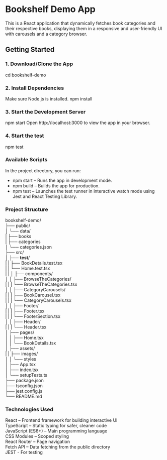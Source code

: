 # Bookshelf Demo App

This is a React application that dynamically fetches book categories and their respective books, displaying them in a responsive and user-friendly UI with carousels and a category browser.

## Getting Started

### 1. Download/Clone the App
cd bookshelf-demo

### 2. Install Dependencies
Make sure Node.js is installed.
npm install

### 3. Start the Development Server
npm start
Open http://localhost:3000 to view the app in your browser.

### 4. Start the test
npm test

### Available Scripts
In the project directory, you can run:
- npm start – Runs the app in development mode.
- npm build – Builds the app for production.
- npm test – Launches the test runner in interactive watch mode using Jest and React Testing Library.

### Project Structure
bookshelf-demo/  
├── public/  
│   └── data/  
|       ├── books  
|       ├── categories  
│       └── categories.json  
├── src/  
│   ├── __test__/  
|   |   ├── BookDetails.test.tsx  
|   |   └── Home.test.tsx  
|   |
│   ├── components/  
│   │   ├── BrowseTheCategories/  
|   |   |   └──  BrowseTheCategories.tsx  
│   │   ├── CategoryCarousels/  
|   |   |   ├── BookCarousel.tsx  
|   |   |   └── CategoryCarousels.tsx  
│   │   ├── Footer/  
|   |   |    ├── Footer.tsx  
|   |   |    └── FooterSection.tsx  
│   │   ├── Header/  
|   |   |   └── Header.tsx  
│   ├── pages/  
│   │   ├── Home.tsx  
│   │   └── BookDetails.tsx  
│   ├── assets/  
|   |   ├── images/  
│   │   └── styles  
│   ├── App.tsx  
│   ├── index.tsx  
│   └── setupTests.ts  
├── package.json  
├── tsconfig.json  
├── jest.config.js  
└── README.md  

### Technologies Used
React – Frontend framework for building interactive UI  
TypeScript – Static typing for safer, cleaner code  
JavaScript (ES6+) – Main programming language  
CSS Modules – Scoped styling  
React Router – Page navigation  
Fetch API – Data fetching from the public directory  
JEST - For testing  